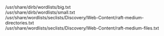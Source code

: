 /usr/share/dirb/wordlists/big.txt  
/usr/share/dirb/wordlists/small.txt  
/usr/share/wordlists/seclists/Discovery/Web-Content/raft-medium-directories.txt  
/usr/share/wordlists/seclists/Discovery/Web-Content/raft-medium-files.txt